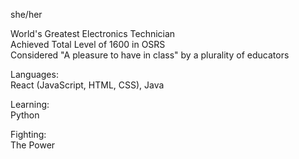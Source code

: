 she/her

World's Greatest Electronics Technician  
Achieved Total Level of 1600 in OSRS  
Considered "A pleasure to have in class" by a plurality of educators

Languages:  
React (JavaScript, HTML, CSS), Java

Learning:  
Python

Fighting:  
The Power


<!--
**stickyBasket/stickyBasket** is a ✨ _special_ ✨ repository because its `README.md` (this file) appears on your GitHub profile.

Here are some ideas to get you started:

- 🔭 I’m currently working on ...
- 🌱 I’m currently learning ...
- 👯 I’m looking to collaborate on ...
- 🤔 I’m looking for help with ...
- 💬 Ask me about ...
- 📫 How to reach me: ...
- 😄 Pronouns: ...
- ⚡ Fun fact: ...
-->
